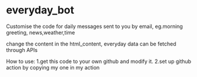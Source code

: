 # everyday_bot
Customise the code for daily messages sent to you by email, eg.morning greeting, news,weather,time

change the content in the html_content, everyday data can be fetched through APIs

How to use:
1.get this code to your own github and modify it.
2.set up github action by copying my one in my action
